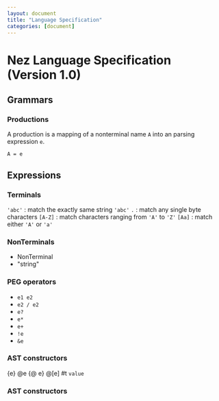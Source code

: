 ```yaml
---
layout: document
title: "Language Specification"
categories: [document]
---
```


# Nez Language Specification (Version 1.0)

## Grammars

### Productions

A production is a mapping of a nonterminal name `A` into an parsing expression `e`. 

~~~nez
A = e
~~~


## Expressions


### Terminals

`'abc'`
: match the exactly same string `'abc'`
`.`
: match any single byte characters
`[A-Z]`
: match characters ranging from `'A'` to `'Z'`
`[Aa]`
: match either `'A'` or `'a'`

### NonTerminals

* NonTerminal
* "string"

### PEG operators

* `e1 e2`
* `e2 / e2`
* `e?`
* `e*`
* `e+`
* `!e`
* `&e`

### AST constructors

{e}
@e
{@ e}
@[e]
#t
`value`

### AST constructors